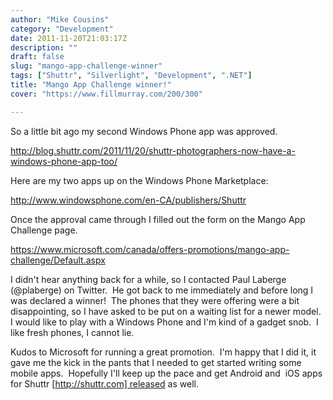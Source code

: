 ```yaml
---
author: "Mike Cousins"
category: "Development"
date: 2011-11-20T21:03:17Z
description: ""
draft: false
slug: "mango-app-challenge-winner"
tags: ["Shuttr", "Silverlight", "Development", ".NET"]
title: "Mango App Challenge winner!"
cover: "https://www.fillmurray.com/200/300"

---
```


So a little bit ago my second Windows Phone app was approved.

http://blog.shuttr.com/2011/11/20/shuttr-photographers-now-have-a-windows-phone-app-too/

Here are my two apps up on the Windows Phone Marketplace:

http://www.windowsphone.com/en-CA/publishers/Shuttr

Once the approval came through I filled out the form on the Mango App Challenge
page.

https://www.microsoft.com/canada/offers-promotions/mango-app-challenge/Default.aspx

I didn't hear anything back for a while, so I contacted Paul Laberge (@plaberge)
on Twitter.  He got back to me immediately and before long I was declared a
winner!  The phones that they were offering were a bit disappointing, so I have
asked to be put on a waiting list for a newer model.  I would like to play with
a Windows Phone and I'm kind of a gadget snob.  I like fresh phones, I cannot
lie.

Kudos to Microsoft for running a great promotion.  I'm happy that I did it, it
gave me the kick in the pants that I needed to get started writing some mobile
apps.  Hopefully I'll keep up the pace and get Android and  iOS apps for Shuttr
[http://shuttr.com] released as well.
